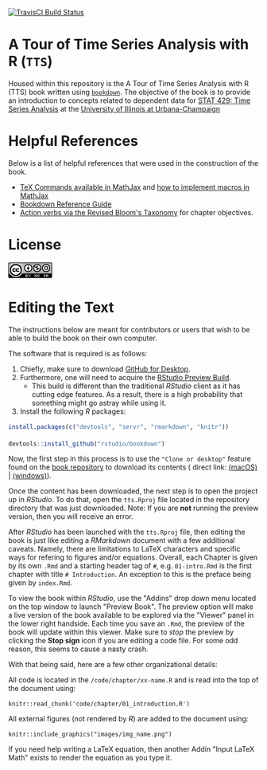 [![TravisCI Build Status](https://api.travis-ci.org/SMAC-Group/TTS.svg)](https://travis-ci.org/SMAC-Group/TTS)

# A Tour of Time Series Analysis with R (`TTS`) 

Housed within this repository is the A Tour of Time Series Analysis with R (TTS) book
written using [`bookdown`](https://github.com/rstudio/bookdown). The objective
of the book is to provide an introduction to concepts related to dependent
data for 
[STAT 429: Time Series Analysis](http://catalog.illinois.edu/courses-of-instruction/stat/) 
at the [University of Illinois at Urbana-Champaign](http://www.stat.illinois.edu/)

# Helpful References

Below is a list of helpful references that were used in the construction of the 
book.

- [TeX Commands available in MathJax](http://www.onemathematicalcat.org/MathJaxDocumentation/TeXSyntax.htm) and
[how to implement macros in MathJax](http://docs.mathjax.org/en/latest/tex.html#tex-macros)
- [Bookdown Reference Guide](https://bookdown.org/yihui/bookdown)
- [Action verbs via the Revised Bloom's Taxonomy](https://www.mnstate.edu/assess/poa/actionverbs.aspx) for chapter objectives.

# License

![This work is licensed under a [Creative Commons Attribution-NonCommercial-ShareAlike 4.0 International License](http://creativecommons.org/licenses/by-nc-sa/4.0/).](images/license/cc.png)

# Editing the Text

The instructions below are meant for contributors or users that wish to be able
to build the book on their own computer.

The software that is required is as follows:

1. Chiefly, make sure to download 
[GitHub for Desktop](https://desktop.github.com/).
2. Furthermore, one will need to acquire the
[RStudio Preview Build](https://www.rstudio.com/products/rstudio/download/preview/).
   - This build is different than the traditional *RStudio* client as it has cutting
   edge features. As a result, there is a high probability that something might
   go astray while using it. 
3. Install the following *R* packages:

```r
install.packages(c("devtools", "servr", "rmarkdown", "knitr"))

devtools::install_github("rstudio/bookdown")
```

Now, the first step in this process is to use the
`"Clone or desktop"` feature found on the
[book repository](https://github.com/SMAC-Group/TTS) to download its contents (
direct link: [(macOS)](github-mac://openRepo/https://github.com/SMAC-Group/TTS) |
[(windows)](github-win://openRepo/https://github.com/SMAC-Group/TTS)).

Once the content has been downloaded, the next step is to open the project up
in *RStudio*. To do that, open the `tts.Rproj` file located in the repository
directory that was just downloaded. Note: If you are **not** running the preview
version, then you will receive an error. 

After *RStudio* has been launched with the `tts.Rproj` file, then editing
the book is just like editing a *RMarkdown* document with a few additional
caveats. Namely, there are limitations to LaTeX characters and specific ways
for refering to figures and/or equations. Overall, each Chapter is given by
its own `.Rmd` and a starting header tag of `#`, e.g. `01-intro.Rmd`
is the first chapter with title `# Introduction`. An exception to this
is the preface being given by `index.Rmd`.

To view the book within *RStudio*, use the "Addins" drop down menu located on
the top window to launch "Preview Book". The preview option will make a live
version of the book available to be explored via the "Viewer" panel in the lower
right handside. Each time you save an `.Rmd`, the preview of the book will
update within this viewer. Make sure to *stop* the preview by clicking the
**Stop sign** icon if you are editing a code file. For some odd reason, this
seems to cause a nasty crash.


With that being said, here are a few other organizational details:

All code is located in the `/code/chapter/xx-name.R` and is read into the top
of the document using:

```{r introduction_code, echo = FALSE, cache = FALSE}
knitr::read_chunk('code/chapter/01_introduction.R')
```

All external figures (not rendered by *R*) are added to the document using:

```{r img_name, echo = FALSE, cache = TRUE}
knitr::include_graphics("images/img_name.png")
```

If you need help writing a LaTeX equation, then another Addin "Input LaTeX Math"
exists to render the equation as you type it. 

